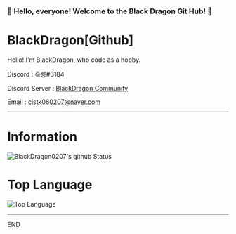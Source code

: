 ### 🎉 Hello, everyone! Welcome to the Black Dragon Git Hub! 🎉

# BlackDragon[Github]
Hello! I'm BlackDragon, who code as a hobby.

Discord : 흑룡#3184

Discord Server : [BlackDragon Community](https://discord.gg/XCpAAYY)

Email : [cjstk060207@naver.com](mailto:norhu1130@naver.com)

---

# Information
![BlackDragon0207's github Status](https://github-readme-stats.vercel.app/api?username=BlackDragon0207&show_icons=true&theme=tokyonight)

# Top Language
![Top Language](https://github-readme-stats.vercel.app/api/top-langs/?username=BlackDragon0207&theme=tokyonight)<br/>

---

END
